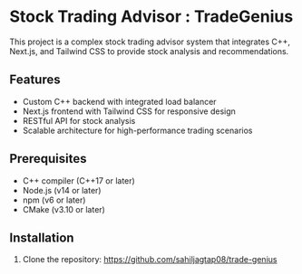 # Stock Trading Advisor : TradeGenius

This project is a complex stock trading advisor system that integrates C++, Next.js, and Tailwind CSS to provide stock analysis and recommendations.

## Features

- Custom C++ backend with integrated load balancer
- Next.js frontend with Tailwind CSS for responsive design
- RESTful API for stock analysis
- Scalable architecture for high-performance trading scenarios

## Prerequisites

- C++ compiler (C++17 or later)
- Node.js (v14 or later)
- npm (v6 or later)
- CMake (v3.10 or later)

## Installation

1. Clone the repository: https://github.com/sahiljagtap08/trade-genius

